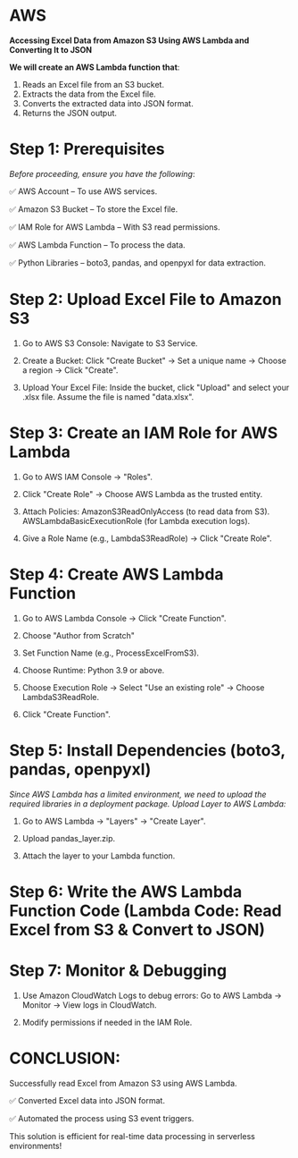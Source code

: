 # AWS
**Accessing Excel Data from Amazon S3 Using AWS Lambda and Converting It to JSON**


**We will create an AWS Lambda function that**:

1. Reads an Excel file from an S3 bucket.
2. Extracts the data from the Excel file.
3. Converts the extracted data into JSON format.
4. Returns the JSON output.
# Step 1: Prerequisites
*Before proceeding, ensure you have the following*: 

✅ AWS Account – To use AWS services.

✅ Amazon S3 Bucket – To store the Excel file.

✅ IAM Role for AWS Lambda – With S3 read permissions.

✅ AWS Lambda Function – To process the data.

✅ Python Libraries – boto3, pandas, and openpyxl for data extraction.
# Step 2: Upload Excel File to Amazon S3
1. Go to AWS S3 Console: Navigate to S3 Service.

2. Create a Bucket: Click "Create Bucket" → Set a unique name → Choose a region → Click "Create".

3. Upload Your Excel File: Inside the bucket, click "Upload" and select your .xlsx file. Assume the file is named "data.xlsx".
# Step 3: Create an IAM Role for AWS Lambda
1. Go to AWS IAM Console → "Roles".

2. Click "Create Role" → Choose AWS Lambda as the trusted entity.

3. Attach Policies: AmazonS3ReadOnlyAccess (to read data from S3). AWSLambdaBasicExecutionRole (for Lambda execution logs).

4. Give a Role Name (e.g., LambdaS3ReadRole) → Click "Create Role".

# Step 4: Create AWS Lambda Function
1. Go to AWS Lambda Console → Click "Create Function".

2. Choose "Author from Scratch"

3. Set Function Name (e.g., ProcessExcelFromS3).

4. Choose Runtime: Python 3.9 or above.

5. Choose Execution Role → Select "Use an existing role" → Choose LambdaS3ReadRole.

6. Click "Create Function".
# Step 5: Install Dependencies (boto3, pandas, openpyxl)
*Since AWS Lambda has a limited environment, we need to upload the required libraries in a deployment package.*
*Upload Layer to AWS Lambda:*
1. Go to AWS Lambda → "Layers" → "Create Layer".

2. Upload pandas_layer.zip.

3. Attach the layer to your Lambda function.
# Step 6: Write the AWS Lambda Function Code (Lambda Code: Read Excel from S3 & Convert to JSON)
# Step 7: Monitor & Debugging
1. Use Amazon CloudWatch Logs to debug errors: Go to AWS Lambda → Monitor → View logs in CloudWatch.

2. Modify permissions if needed in the IAM Role.
# CONCLUSION:
Successfully read Excel from Amazon S3 using AWS Lambda.

✅ Converted Excel data into JSON format.

✅ Automated the process using S3 event triggers.


This solution is efficient for real-time data processing in serverless environments!

